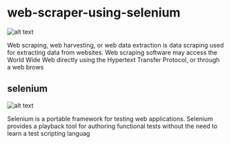 # web-scraper-using-selenium

![alt text](https://roboticsandautomationnews.com/wp-content/uploads/2020/04/web-scraping-2.png)

Web scraping, web harvesting, or web data extraction is data scraping used for extracting data from websites. Web scraping software may access the World Wide Web directly using the Hypertext Transfer Protocol, or through a web brows


## selenium


![alt text](https://cdn.mindmajix.com/courses/selenium-training.png)


Selenium is a portable framework for testing web applications. Selenium provides a playback tool for authoring functional tests without the need to learn a test scripting languag

